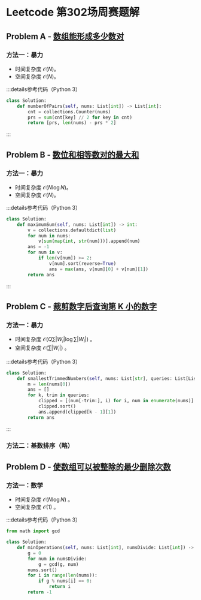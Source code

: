 # Leetcode 第302场周赛题解

## Problem A - [数组能形成多少数对](https://leetcode.cn/problems/maximum-number-of-pairs-in-array/)

### 方法一：暴力

- 时间复杂度 $\mathcal{O}(N)$。
- 空间复杂度 $\mathcal{O}(N)$。

:::details参考代码（Python 3）

```python
class Solution:
    def numberOfPairs(self, nums: List[int]) -> List[int]:
        cnt = collections.Counter(nums)
        prs = sum(cnt[key] // 2 for key in cnt)
        return [prs, len(nums) - prs * 2]
```

:::

## Problem B - [数位和相等数对的最大和](https://leetcode.cn/problems/max-sum-of-a-pair-with-equal-sum-of-digits/)

### 方法一：暴力

- 时间复杂度 $\mathcal{O}(N\log N)$。
- 空间复杂度 $\mathcal{O}(N)$。

:::details参考代码（Python 3）

```python
class Solution:
    def maximumSum(self, nums: List[int]) -> int:
        v = collections.defaultdict(list)
        for num in nums:
            v[sum(map(int, str(num)))].append(num)
        ans = -1
        for num in v:
            if len(v[num]) >= 2:
                v[num].sort(reverse=True)
                ans = max(ans, v[num][0] + v[num][1])
        return ans
```

:::

## Problem C - [裁剪数字后查询第 K 小的数字](https://leetcode.cn/problems/query-kth-smallest-trimmed-number/)

### 方法一：暴力

- 时间复杂度 $\mathcal{O}(Q\sum |W_i|\log\sum |W_i|)$ 。
- 空间复杂度 $\mathcal{O}(\sum |W_i|)$ 。

:::details参考代码（Python 3）

```python
class Solution:
    def smallestTrimmedNumbers(self, nums: List[str], queries: List[List[int]]) -> List[int]:
        m = len(nums[0])
        ans = []
        for k, trim in queries:
            clipped = [(num[-trim:], i) for i, num in enumerate(nums)]
            clipped.sort()
            ans.append(clipped[k - 1][1])
        return ans
```

:::

### 方法二：基数排序（略）

## Problem D - [使数组可以被整除的最少删除次数](https://leetcode.cn/problems/minimum-deletions-to-make-array-divisible/)

### 方法一：数学

- 时间复杂度 $\mathcal{O}(N\log N)$ 。
- 空间复杂度 $\mathcal{O}(1)$ 。

:::details参考代码（Python 3）

```python
from math import gcd

class Solution:
    def minOperations(self, nums: List[int], numsDivide: List[int]) -> int:
        g = 0
        for num in numsDivide:
            g = gcd(g, num)
        nums.sort()
        for i in range(len(nums)):
            if g % nums[i] == 0:
                return i
        return -1
```
